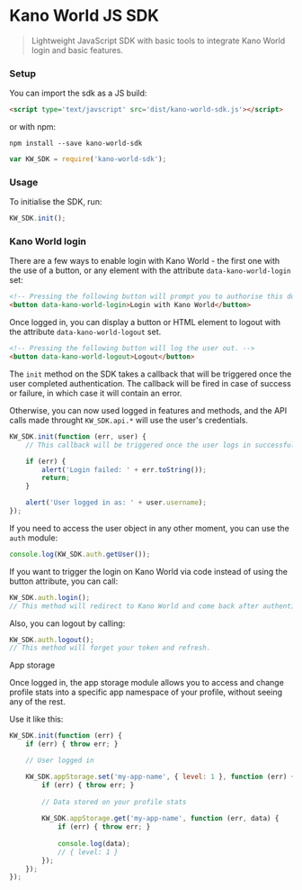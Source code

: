 # Kano World JS SDK

> Lightweight JavaScript SDK with basic tools to integrate Kano World login and basic features.

### Setup

You can import the sdk as a JS build:

```html
<script type='text/javscript' src='dist/kano-world-sdk.js'></script>
```

or with npm:

```
npm install --save kano-world-sdk
```

```javascript
var KW_SDK = require('kano-world-sdk');
```

### Usage

To initialise the SDK, run:

```javascript
KW_SDK.init();
```

### Kano World login

There are a few ways to enable login with Kano World - the first one with the use of a button, or any element with the attribute `data-kano-world-login` set:

```html
<!-- Pressing the following button will prompt you to authorise this domain to login with Kano World. If the user logs in successfully, the SDK will pick it up and enable logged in features. -->
<button data-kano-world-login>Login with Kano World</button>
```

Once logged in, you can display a button or HTML element to logout with the attribute `data-kano-world-logout` set.

```html
<!-- Pressing the following button will log the user out. -->
<button data-kano-world-logout>Logout</button>
```

The `init` method on the SDK takes a callback that will be triggered once the user completed authentication. The callback will be fired in case of success or failure, in which case it will contain an error.

Otherwise, you can now used logged in features and methods, and the API calls made throught `KW_SDK.api.*` will use the user's credentials.

```javascript
KW_SDK.init(function (err, user) {
	// This callback will be triggered once the user logs in successfully.

	if (err) {
		alert('Login failed: ' + err.toString());
		return;
	}

	alert('User logged in as: ' + user.username);
});
```

If you need to access the user object in any other moment, you can use the `auth` module:

```javascript
console.log(KW_SDK.auth.getUser());
```

If you want to trigger the login on Kano World via code instead of using the button attribute, you can call:

```javascript
KW_SDK.auth.login();
// This method will redirect to Kano World and come back after authentication complete.
```

Also, you can logout by calling:

```javascript
KW_SDK.auth.logout();
// This method will forget your token and refresh.
```

App storage

Once logged in, the app storage module allows you to access and change profile stats into a specific app namespace of your profile, without seeing any of the rest.

Use it like this:

```javascript
KW_SDK.init(function (err) {
	if (err) { throw err; }

	// User logged in

	KW_SDK.appStorage.set('my-app-name', { level: 1 }, function (err) {
		if (err) { throw err; }
	
		// Data stored on your profile stats
		
		KW_SDK.appStorage.get('my-app-name', function (err, data) {
			if (err) { throw err; }
	
			console.log(data);
			// { level: 1 }
		});
	});
});
```